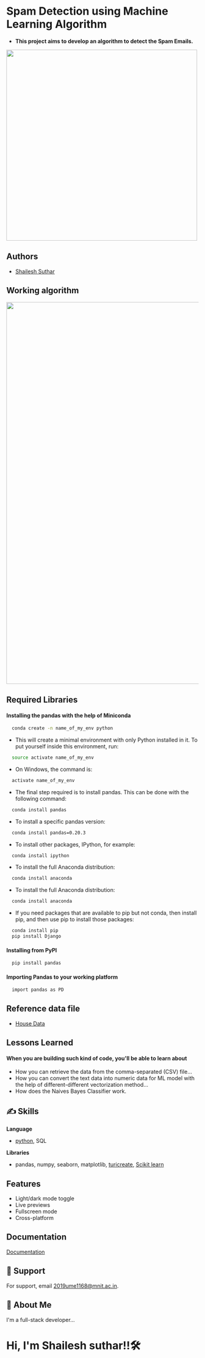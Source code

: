 # **Spam Detection using Machine Learning Algorithm**
- **This project aims to develop an algorithm to detect the Spam Emails.**
<p float='left'>
  <img src='https://media.giphy.com/media/xVXVyTOylfY1W/giphy.gif' width= 500>
</p>




                                                                                                               
## Authors

- [Shailesh Suthar](https://github.com/shaileshsuthar675/)


## Working algorithm

<p float='left'>
  <img src='https://cdn-images-1.medium.com/max/1600/1*zYLwkpkZVfDoglmjgwwcYQ.png' width=1000>
</p>


## Required Libraries

#### Installing the pandas with the help of Miniconda
```bash
  conda create -n name_of_my_env python
```
- This will create a minimal environment with only Python installed in it. To put yourself inside this environment, run:
```bash
  source activate name_of_my_env
```
- On Windows, the command is:
```bash
  activate name_of_my_env
```
- The final step required is to install pandas. This can be done with the following command:
```bash
  conda install pandas
```
- To install a specific pandas version:
```bash
  conda install pandas=0.20.3
```
- To install other packages, IPython, for example:
```bash
  conda install ipython
```
- To install the full Anaconda distribution:
```bash
  conda install anaconda
```
- To install the full Anaconda distribution:
```bash
  conda install anaconda
```
- If you need packages that are available to pip but not conda, then install pip, and then use pip to install those packages:
```bash
  conda install pip
  pip install Django
```
#### Installing from PyPI
```bash
  pip install pandas
```
#### Importing Pandas to your working platform
```bash
  import pandas as PD
```
## Reference data file
- [House Data](https://drive.google.com/file/d/155yUDjrYijy065aK9zw6L0bN9Yx5BvsM/view?usp=sharing)

## Lessons Learned
#### When you are building such kind of code, you'll be able to learn about
- How you can retrieve the data from the comma-separated (CSV) file...
- How you can convert the text data into numeric data for ML model with the help of different-different vectorization method...
- How does the Naives Bayes Classifier work.

## ✍️ Skills
**Language**
- [python](https://www.python.org/), SQL

**Libraries**
- pandas, numpy, seaborn, matplotlib, [turicreate](https://github.com/apple/turicreate), [Scikit learn](https://scikit-learn.org/stable/) 


## Features

- Light/dark mode toggle
- Live previews
- Fullscreen mode
- Cross-platform


## Documentation

[Documentation](https://linktodocumentation)



## 🤙 Support

For support, email 2019ume1168@mnit.ac.in.


## 🚀 About Me
I'm a full-stack developer...
# Hi, I'm Shailesh suthar!!🛠 
